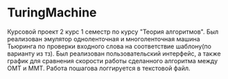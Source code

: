 # TuringMachine
Курсовой проект 2 курс 1 семестр по курсу "Теория алгоритмов".
Был реализован эмулятор одноленточная и многоленточная машина Тьюринга по проверки входного слова на соответствие шаблону(по варианту из тз).
Был реализован пользовательский интерфейс, а также график для сравнения скорости работы сделанного алгоритма между ОМТ и ММТ.
Работа пошагова логгируется в текстовой файл.

